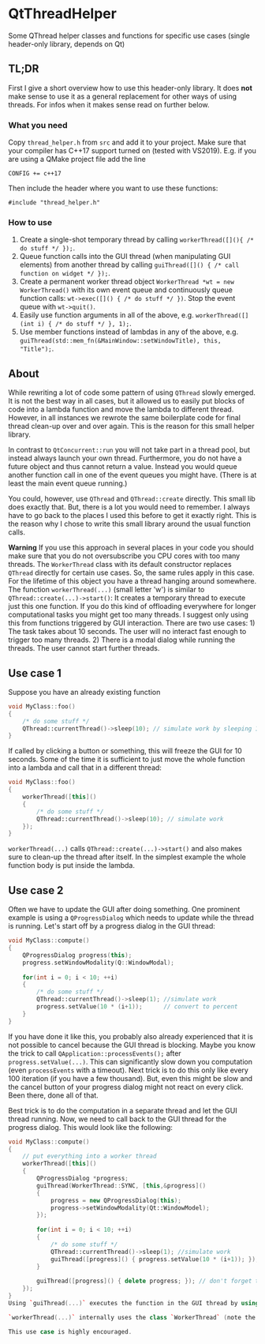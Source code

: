 # QtThreadHelper
Some QThread helper classes and functions for specific use cases (single header-only library, depends on Qt)

## TL;DR
First I give a short overview how to use this header-only library. It does __not__ make sense to use it as a general replacement for other ways of using threads. For infos when it makes sense read on further below.
### What you need
Copy `thread_helper.h` from `src` and add it to your project. Make sure that your compiler has C++17 support turned on (tested with VS2019). E.g. if you are using a QMake project file add the line
```
CONFIG += c++17
```
Then include the header where you want to use these functions:
```
#include "thread_helper.h"
```

### How to use
1. Create a single-shot temporary thread by calling `workerThread([](){ /* do stuff */ });`.
1. Queue function calls into the GUI thread (when manipulating GUI elements) from another thread by calling `guiThread([]() { /* call function on widget */ });`.
1. Create a permanent worker thread object `WorkerThread *wt = new WorkerThread()` with its own event queue and continuously queue function calls: `wt->exec([]() { /* do stuff */ })`. Stop the event queue with `wt->quit()`.
1. Easily use function arguments in all of the above, e.g. `workerThread([](int i) { /* do stuff */ }, 1);`.
1. Use member functions instead of lambdas in any of the above, e.g. `guiThread(std::mem_fn(&MainWindow::setWindowTitle), this, "Title");`.

## About
While rewriting a lot of code some pattern of using `QThread` slowly emerged. It is not the best way in all cases, but it allowed us to easily put blocks of code into a lambda function and move the lambda to different thread. However, in all instances we rewrote the same boilerplate code for final thread clean-up over and over again. This is the reason for this small helper library.

In contrast to `QtConcurrent::run` you will not take part in a thread pool, but instead always launch your own thread. Furthermore, you do not have a future object and thus cannot return a value. Instead you would queue another function call in one of the event queues you might have. (There is at least the main event queue running.)

You could, however, use `QThread` and `QThread::create` directly. This small lib does exactly that. But, there is a lot you would need to remember. I always have to go back to the places I used this before to get it exactly right. This is the reason why I chose to write this small library around the usual function calls.

__Warning__ If you use this approach in several places in your code you should make sure that you do not oversubscribe you CPU cores with too many threads. The `WorkerThread` class with its default constructor replaces `QThread` directly for certain use cases. So, the same rules apply in this case. For the lifetime of this object you have a thread hanging around somewhere. The function `workerThread(...)` (small letter 'w') is similar to `QThread::create(...)->start()`: It creates a temporary thread to execute just this one function. If you do this kind of offloading everywhere for longer computational tasks you might get too many threads. I suggest only using this from functions triggered by GUI interaction. There are two use cases: 1) The task takes about 10 seconds. The user will no interact fast enough to trigger too many threads. 2) There is a modal dialog while running the threads. The user cannot start further threads.

## Use case 1
Suppose you have an already existing function
```c++
void MyClass::foo()
{
    /* do some stuff */
    QThread::currentThread()->sleep(10); // simulate work by sleeping 10 seconds
}
```
If called by clicking a button or something, this will freeze the GUI for 10 seconds. Some of the time it is sufficient to just move the whole function into a lambda and call that in a different thread:
```c++
void MyClass::foo()
{
    workerThread([this]()
    {
        /* do some stuff */
        QThread::currentThread()->sleep(10); // simulate work
    });
}
```
`workerThread(...)` calls `QThread::create(...)->start()` and also makes sure to clean-up the thread after itself. In the simplest example the whole function body is put inside the lambda.

## Use case 2
Often we have to update the GUI after doing something. One prominent example is using a `QProgressDialog` which needs to update while the thread is running. Let's start off by a progress dialog in the GUI thread:
```c++
void MyClass::compute()
{
    QProgressDialog progress(this);
    progress.setWindowModality(Q::WindowModal);
    
    for(int i = 0; i < 10; ++i)
    {
        /* do some stuff */
        QThread::currentThread()->sleep(1); //simulate work
        progress.setValue(10 * (i+1));      // convert to percent
    }
}
```
If you have done it like this, you probably also already experienced that it is not possible to cancel because the GUI thread is blocking. Maybe you know the trick to call `QApplication::processEvents();` after `progress.setValue(...)`. This can significantly slow down you computation (even `processEvents` with a timeout). Next trick is to do this only like every 100 iteration (if you have a few thousand). But, even this might be slow and the cancel button of your progress dialog might not react on every click. Been there, done all of that.

Best trick is to do the computation in a separate thread and let the GUI thread running. Now, we need to call back to the GUI thread for the progress dialog. This would look like the following:
```c++
void MyClass::compute()
{
    // put everything into a worker thread
    workerThread([this]()
    {
        QProgressDialog *progress;
        guiThread(WorkerThread::SYNC, [this,&progress]()
        {
            progress = new QProgressDialog(this);
            progress->setWindowModality(Qt::WindowModel);
        });
        
        for(int i = 0; i < 10; ++i)
        {
            /* do some stuff */
            QThread::currentThread()->sleep(1); //simulate work
            guiThread([progress]() { progress.setValue(10 * (i+1)); }); // needs to be executed in GUI thread
        }
        
        guiThread([progress]() { delete progress; }); // don't forget to clean up
    });
}
Using `guiThread(...)` executes the function in the GUI thread by using `QMetaObject::invokeMethod(qApp, ..., Qt::QueuedConnection)`. The Qt way is hard to remember and tedious to write. Hence, this lib provides a shortcut `guiThread` which is also more explicit about what we are trying to achieve here.

`workerThread(...)` internally uses the class `WorkerThread` (note the difference between small 'w' and capital 'W'). The lib's enums live inside this class. The construction of the `QProgressDialog` needs to finish before we do anything else with it. This is done by providing the parameter `WorkerThread::SYNC` to `guiThread`. Internally, it uses a `QMutex` to synchronize the GUI thread and this thread. So, it is basically a blocking call into the GUI thread (make sure that the GUI thread is always progressing). Now, the progress dialog can even react to the cancel button directly without any problems (we still need to handle it inside our computation, though). Because of modality the user has to wait for the computation to finish, but the GUI stays responsive (for the progress dialog) and the computation is a lot faster than calling `QApplication::processEvents()`.

This use case is highly encouraged.
